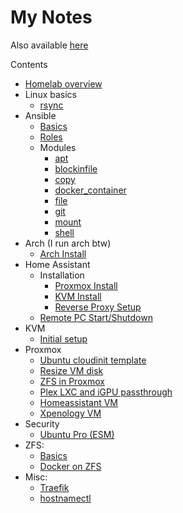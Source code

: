 # My Notes
Also available [here](https://shreead.github.io/my-notes/)

Contents
- [Homelab overview](homelab-overview.md)
- Linux basics
  - [rsync](linux-basics/rsync.md)
- Ansible
  - [Basics](ansible/basics.md)
  - [Roles](ansible/roles.md)
  - Modules
    - [apt](ansible/modules/apt.md)
    - [blockinfile](ansible/modules/blockinfile.md)
    - [copy](ansible/modules/copy.md)
    - [docker_container](ansible/modules/docker_container.md)
    - [file](ansible/modules/file.md)
    - [git](ansible/modules/git.md)
    - [mount](ansible/modules/mount.md)
    - [shell](ansible/modules/shell.md)
- Arch (I run arch btw)
  - [Arch Install](arch/arch-install.md)
- Home Assistant
  - Installation
    - [Proxmox Install](homeassistant/proxmox-install.md)
    - [KVM Install](homeassistant/kvm-install.md)
    - [Reverse Proxy Setup](homeassistant/reverse-proxy-npm.md)
  - [Remote PC Start/Shutdown](homeassistant/remote-pc-ssh.md)
- KVM
  - [Initial setup](kvm/initial-setup.md)
- Proxmox
  - [Ubuntu cloudinit template](proxmox/cloudinit-image.md)
  - [Resize VM disk](proxmox/resize-vm-disk.md)
  - [ZFS in Proxmox](proxmox/zfs-in-proxmox.md)
  - [Plex LXC and iGPU passthrough](proxmox/plex-lxc.md)
  - [Homeassistant VM](homeassistant/proxmox-install.md)
  - [Xpenology VM](proxmox/xpenology-vm.md)
- Security
  - [Ubuntu Pro (ESM)](security/ubuntu-pro-esm.md)
- ZFS:
  - [Basics](zfs/basics.md)
  - [Docker on ZFS](zfs/docker-on-zfs.md)
- Misc:
  - [Traefik](traefik.md)
  - [hostnamectl](hostnamectl.md)